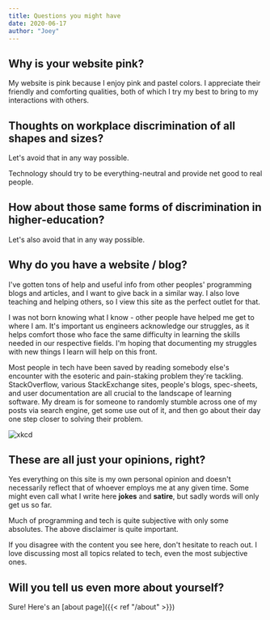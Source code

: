 ```yaml
---
title: Questions you might have
date: 2020-06-17
author: "Joey"
---
```


## Why is your website pink?

My website is pink because I enjoy pink and pastel colors. I appreciate their friendly and comforting qualities, both of which I try my best to bring to my interactions with others.

## Thoughts on workplace discrimination of all shapes and sizes?

Let's avoid that in any way possible.

Technology should try to be everything-neutral and provide net good to real people.

## How about those same forms of discrimination in higher-education?

Let's also avoid that in any way possible.

## Why do you have a website / blog?

I've gotten tons of help and useful info from other peoples' programming blogs and articles, and I want to give back in a similar way. I also love teaching and helping others, so I view this site as the perfect outlet for that.

I was not born knowing what I know - other people have helped me get to where I am. It's important us engineers acknowledge our struggles, as it helps comfort those who face the same difficulty in learning the skills needed in our respective fields. I'm hoping that documenting my struggles with new things I learn will help on this front.

Most people in tech have been saved by reading somebody else's encounter with the esoteric and pain-staking problem they're tackling. StackOverflow, various StackExchange sites, people's blogs, spec-sheets, and user documentation are all crucial to the landscape of learning software. My dream is for someone to randomly stumble across one of my posts via search engine, get some use out of it, and then go about their day one step closer to solving their problem.

![xkcd](https://imgs.xkcd.com/comics/wisdom_of_the_ancients.png
"CC BY-NC 2.5")

## These are all just your opinions, right?

Yes everything on this site is my own personal opinion and doesn't necessarily reflect that of whoever employs me at any given time. Some might even call what I write here **jokes** and **satire**, but sadly words will only get us so far.

Much of programming and tech is quite subjective with only some absolutes. The above disclaimer is quite important.

If you disagree with the content you see here, don't hesitate to reach out. I love discussing most all topics related to tech, even the most subjective ones.

## Will you tell us even more about yourself?

Sure! Here's an [about page]({{< ref "/about" >}})
